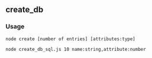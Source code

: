 ## create_db

### Usage

    node create [number of entries] [attributes:type]
    
    node create_db_sql.js 10 name:string,attribute:number